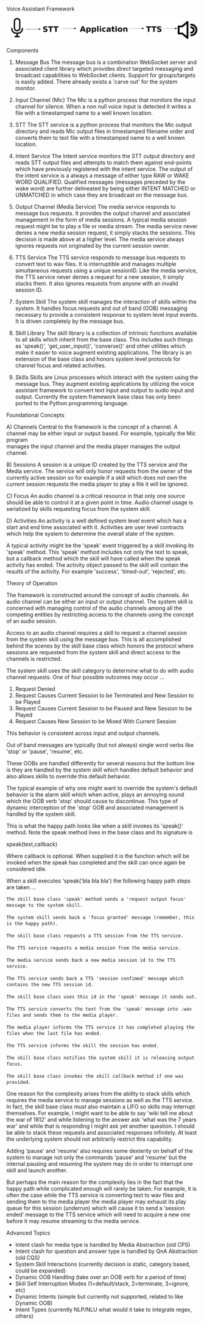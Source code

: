 Voice Assistant Framework

<img src="VoiceFramework.png">

Components

1) Message Bus
The message bus is a combination WebSocket server and associated client
library which provides direct targeted messaging and broadcast capabilities
to WebSocket clients. Support for groups/targets is easily added. There
already exists a 'carve out' for the system monitor.

2) Input Channel (Mic)
The Mic is a python process that monitors the input channel for silence.
When a non null voice input is detected it writes a file with a timestamped
name to a well known location.

3) STT
The STT service is a python process that monitors the Mic output directory
and reads Mic output files in timestamped filename order and converts them
to text file with a timestamped name to a well known location.

4) Intent Service
The Intent service monitors the STT output directory and reads STT output
files and attempts to match them against end-points which have previously
registered with the intent service. The output of the intent service is a always
a message of either type RAW or WAKE WORD QUALIFIED. Qualified messages
(messages preceded by the wake word) are further delineated by being either
INTENT MATCHED or UNMATCHED in which case they are broadcast on the
message bus.

5) Output Channel (Media Service)
The media service responds to message bus requests. It provides the output
channel and associated management in the form of media sessions. A typical
media session request might be to play a file or media stream. The media
service never denies a new media session request, it simply stacks the
sessions. This decision is made above at a higher level. The media service
always ignores requests not originated by the current session owner.

6) TTS Service
The TTS service responds to message bus requests to convert text to wav
files. It is interruptible and manages multiple simultaneous requests using
a unique sessionID. Like the media service, the TTS service never denies a
request for a new session, it simply stacks them. It also ignores requests
from anyone with an invalid session ID.

7) System Skill
The system skill manages the interaction of skills within the system.
It handles focus requests and out of band (OOB) messaging necessary
to provide a consistent response to system level input events. It is
driven completely by the message bus.

8) Skill Library
The skill library is a collection of intrinsic functions available to all
skills which inherit from the base class. This includes such things as
'speak()', 'get_user_input()', 'converse()' and other utilities which make
it easier to voice augment existing applications. The library is an
extension of the base class and honors system level protocols for channel
focus and related activities.

9) Skills
Skills are Linux processes which interact with the system using the
message bus. They augment existing applications by utilizing the voice
assistant framework to convert text input and output to audio input
and output. Currently the system framework base class has only been
ported to the Python programming language.


Foundational Concepts

A) Channels
Central to the framework is the concept of a channel. A channel may be
either input or output based. For example, typically the Mic program  
manages the input channel and the media player manages the output
channel.

B) Sessions
A session is a unique ID created by the TTS service and the Media service.
The service will only honor requests from the owner of the currently
active session so for example if a skill which does not own the current
session requests the media player to play a file it will be ignored.

C) Focus
An audio channel is a critical resource in that only one source should be
able to control it at a given point in time. Audio channel usage is serialized
by skills requesting focus from the system skill.

D) Activities
An activity is a well defined system level event which has a start and end
time associated with it. Activities are user level contracts which help the
system to determine the overall state of the system.

A typical activity might
be the 'speak' event triggered by a skill invoking its 'speak' method. This
'speak' method includes not only the text to speak, but a callback method
which the skill will have called when the speak activity has ended. The activity
object passed to the skill will contain the results of the activity. For example
'success', 'timed-out', 'rejected', etc.

Theory of Operation

The framework is constructed around the concept of audio channels. An
audio channel can be either an input or output channel. The system skill
is concerned with managing control of the audio channels among all the
competing entities by restricting access to the channels using the concept
of an audio session.

Access to an audio channel requires a skill to request a channel session
from the system skill using the message bus. This is all accomplished
behind the scenes by the skill base class which honors the protocol
where sessions are requested from the system skill and direct access
to the channels is restricted.

The system skill uses the skill category to determine what to do with
audio channel requests. One of four possible outcomes may occur …

1) Request Denied
2) Request Causes Current Session to be Terminated and New Session to be Played
3) Request Causes Current Session to be Paused and New Session to be Played
4) Request Causes New Session to be Mixed With Current Session

This behavior is consistent across input and output channels.

Out of band messages are typically (but not always) single word verbs like
'stop' or 'pause', 'resume', etc.

These OOBs are handled differently for several reasons but the bottom line
is they are handled by the system skill which handles default behavior and
also allows skills to override this default behavior.

The typical example of why one might want to override the system's default
behavior is the alarm skill which when active, plays an annoying sound which
the OOB verb 'stop' should cause to discontinue. This type of dynamic
interception of the 'stop' OOB and associated management is handled by the
system skill.


This is what the happy path looks like when a skill invokes its 'speak()' 
method. Note the speak method lives in the base class and its signature is

speak(text,callback)

Where callback is optional. When supplied it is the function which will be 
invoked when the speak has completed and the skill can once again be considered 
idle.

When a skill executes 'speak('bla bla bla') the following happy path steps are taken ...

    The skill base class 'speak' method sends a 'request output focus' message to the system skill.

    The system skill sends back a 'focus granted' message (remember, this is the happy path).

    The skill base class requests a TTS session from the TTS service.

    The TTS service requests a media session from the media service.

    The media service sends back a new media session id to the TTS service.

    The TTS service sends back a TTS 'session confimed' message which contains the new TTS session id.

    The skill base class uses this id in the 'speak' message it sends out.

    The TTS service converts the text from the 'speak' message into .wav files and sends them to the media player.

    The media player informs the TTS service it has completed playing the files when the last file has ended.

    The TTS service informs the skill the session has ended.

    The skill base class notifies the system skill it is releasing output focus.

    The skill base class invokes the skill callback method if one was provided.

One reason for the complexity arises from the ability to stack skills which requires 
the media service to manage sessions as well as the TTS service. In fact, the skill 
base class must also maintain a LIFO so skills may interrupt themselves. For example, 
I might want to be able to say 'wiki tell me about the war of 1812' and while listening 
to the answer ask 'what was the 7 years war' and while that is responding I might ask 
yet another question. I should be able to stack these requests and associated responses 
infinitely. At least the underlying system should not arbitrarily restrict this capability.

Adding 'pause' and 'resume' also requires some dexterity on behalf of the system to manage 
not only the commands 'pause' and 'resume' but the internal pausing and resuming the system 
may do in order to interrupt one skill and launch another.

But perhaps the main reason for the complexity lies in the fact that the happy path while 
complicated enough will rarely be taken. For example, it is often the case while the TTS 
service is converting text to wav files and sending them to the media player the media 
player may exhaust its play queue for this session (underrun) which will cause it to send 
a ‘session ended’ message to the TTS service which will need to acquire a new one before 
it may resume streaming to the media service.   


Advanced Topics

- Intent clash for media type is handled by Media Abstraction (old CPS)
- Intent clash for question and answer type is handled by QnA Abstraction (old CQS)
- System Skill Interactions (currently decision is static, category based, could be expanded)
- Dynamic OOB Handling (take over an OOB verb for a period of time)
- Skill Self Interruption Modes (1=default/stack, 2=terminate, 3=ignore, etc)
- Dynamic Intents (simple but currently not supported, related to like Dynamic OOB)
- Intent Types (currently NLP/NLU what would it take to integrate regex, others)






